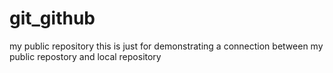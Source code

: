 # git_github
my public repository
this is just for demonstrating a connection between my public repostory and local repository
